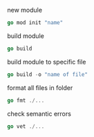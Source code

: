new module

```go
go mod init "name"
```

build module

```go
go build
```

build module to specific file

```go
go build -o "name of file"
```

format all files in folder

```go
go fmt ./...
```

check semantic errors

```go
go vet ./...
```
